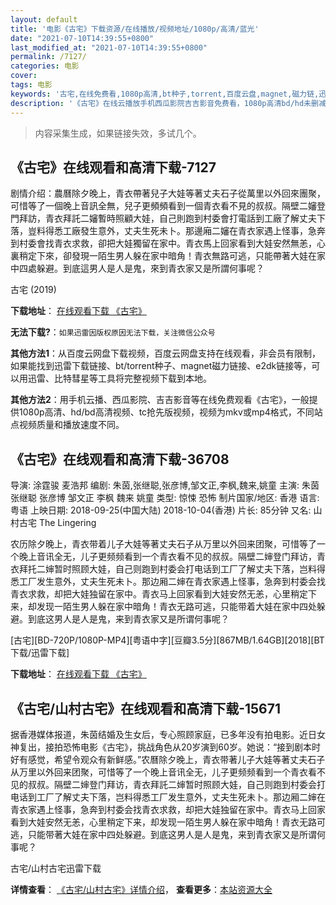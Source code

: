 ```yaml
---
layout: default
title: '电影《古宅》下载资源/在线播放/视频地址/1080p/高清/蓝光'
date: "2021-07-10T14:39:55+0800"
last_modified_at: "2021-07-10T14:39:55+0800"
permalink: /7127/
categories: 电影
cover:
tags: 电影
keywords: '古宅,在线免费看,1080p高清,bt种子,torrent,百度云盘,magnet,磁力链,迅雷下载资源'
description: '《古宅》在线云播放手机西瓜影院吉吉影音免费看，1080p高清bd/hd未删减完整版和tc抢先枪版，mkv/mp4格式，附带bt/torrent种子、magnet/磁力链、百度云盘、网盘资源迅雷下载链接'
---
```


>内容采集生成，如果链接失效，多试几个。


## 《古宅》在线观看和高清下载-7127

剧情介绍：農曆除夕晚上，青衣帶著兒子大娃等著丈夫石子從萬里以外回來團聚，可惜等了一個晚上音訊全無，兒子更頻頻看到一個青衣看不見的叔叔。隔壁二嬸登門拜訪，青衣拜託二嬸暫時照顧大娃，自己則跑到村委會打電話到工廠了解丈夫下落，豈料得悉工廠發生意外，丈夫生死未卜。那邊廂二嬸在青衣家遇上怪事，急奔到村委會找青衣求救，卻把大娃獨留在家中。青衣馬上回家看到大娃安然無恙，心裏稍定下來，卻發現一陌生男人躲在家中暗角！青衣無路可逃，只能帶著大娃在家中四處躲避。到底這男人是人是鬼，來到青衣家又是所謂何事呢？


古宅 (2019)

**下载地址**： [在线观看下载 《古宅》](https://www.btbtdy.me/btdy/dy13563.html) 


**无法下载?**：`如果迅雷因版权原因无法下载，关注微信公众号 `

**其他方法1**：从百度云网盘下载视频，百度云网盘支持在线观看，非会员有限制，如果能找到迅雷下载链接、bt/torrent种子、magnet磁力链接、e2dk链接等，可以用迅雷、比特彗星等工具将完整视频下载到本地。

**其他方法2**：用手机云播、西瓜影院、吉吉影音等在线免费观看《古宅》，一般提供1080p高清、hd/bd高清视频、tc抢先版视频，视频为mkv或mp4格式，不同站点视频质量和播放速度不同。


## 《古宅》在线观看和高清下载-36708

导演: 涂霆骏 麦浩邦 编剧: 朱茵,张继聪,张彦博,邹文正,李枫,魏来,姚童 主演: 朱茵 张继聪 张彦博 邹文正 李枫 魏来 姚童 类型: 惊悚 恐怖 制片国家/地区: 香港 语言: 粤语 上映日期: 2018-09-25(中国大陆) 2018-10-04(香港) 片长: 85分钟 又名: 山村古宅 The Lingering

农历除夕晚上，青衣带着儿子大娃等著丈夫石子从万里以外回来团聚，可惜等了一个晚上音讯全无，儿子更频频看到一个青衣看不见的叔叔。隔壁二婶登门拜访，青衣拜托二婶暂时照顾大娃，自己则跑到村委会打电话到工厂了解丈夫下落，岂料得悉工厂发生意外，丈夫生死未卜。那边厢二婶在青衣家遇上怪事，急奔到村委会找青衣求救，却把大娃独留在家中。青衣马上回家看到大娃安然无恙，心里稍定下来，却发现一陌生男人躲在家中暗角！青衣无路可逃，只能带着大娃在家中四处躲避。到底这男人是人是鬼，来到青衣家又是所谓何事呢？


[古宅][BD-720P/1080P-MP4][粤语中字][豆瓣3.5分][867MB/1.64GB][2018][BT下载/迅雷下载]

**下载地址**： [在线观看下载 《古宅》](https://www.btdx8.com/torrent/gz_2018.html) 


## 《古宅/山村古宅》在线观看和高清下载-15671

据香港媒体报道，朱茵结婚及生女后，专心照顾家庭，已多年没有拍电影。近日女神复出，接拍恐怖电影《古宅》，挑战角色从20岁演到60岁。她说：“接到剧本时好有感觉，希望令观众有新鲜感。”农曆除夕晚上，青衣带著儿子大娃等著丈夫石子从万里以外回来团聚，可惜等了一个晚上音讯全无，儿子更频频看到一个青衣看不见的叔叔。隔壁二婶登门拜访，青衣拜託二婶暂时照顾大娃，自己则跑到村委会打电话到工厂了解丈夫下落，岂料得悉工厂发生意外，丈夫生死未卜。那边厢二婶在青衣家遇上怪事，急奔到村委会找青衣求救，却把大娃独留在家中。青衣马上回家看到大娃安然无恙，心里稍定下来，却发现一陌生男人躲在家中暗角！青衣无路可逃，只能带著大娃在家中四处躲避。到底这男人是人是鬼，来到青衣家又是所谓何事呢？


古宅/山村古宅迅雷下载

**详情查看**： [《古宅/山村古宅》详情介绍](/movie/15671/)， **查看更多**：[本站资源大全](/movie/t/all/)

